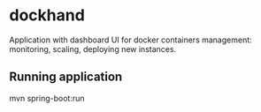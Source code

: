 # dockhand
Application with dashboard UI for docker containers management: monitoring, scaling, deploying new instances.

## Running application

mvn spring-boot:run